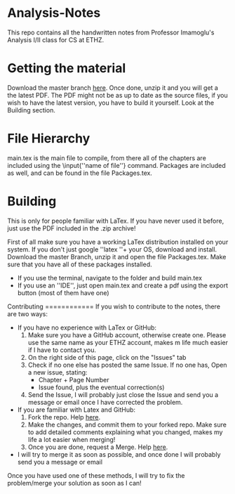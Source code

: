 Analysis-Notes
==============
This repo contains all the handwritten notes from Professor Imamoglu's Analysis I/II class for CS at ETHZ. 

Getting the material
====================
Download the master branch [here](https://github.com/pennatil/Analysis-Notes/archive/master.zip "Master Archive"). Once done, unzip it and you will get a the latest PDF. The PDF might not be as up to date as the source files, if you wish to have the latest version, you have to build it yourself. Look at the Building section. 

File Hierarchy
==============
main.tex is the main file to compile, from there all of the chapters are included using the \input{''name of file''} command. Packages are included as well, and can be found in the file Packages.tex. 

Building
========
This is only for people familiar with LaTex. If you have never used it before, just use the PDF included in the .zip archive!

First of all make sure you have a working LaTex distribution installed on your system. If you don't just google ''latex ''+ your OS, download and install. 
Download the master Branch, unzip it and open the file Packages.tex. Make sure that you have all of these packages installed.
<ul>
<li>If you use the terminal, navigate to the folder and build main.tex</li>
<li>If you use an ''IDE'', just open main.tex and create a pdf using the export button (most of them have one)</li>
</ul>
Contributing
============
If you wish to contribute to the notes, there are two ways:
<ul>
<li>If you have no experience with LaTex or GitHub:
<ol>
<li>Make sure you have a GitHub account, otherwise create one. Please use the same name as your ETHZ account, makes m life much easier if I have to contact you.</li>
<li>On the right side of this page, click on the "Issues" tab</li>
<li>Check if no one else has posted the same Issue. If no one has, Open a new issue, stating:
<ul>
<li>Chapter + Page Number</li>
<li>Issue found, plus the eventual correction(s)</li>
</ul>
<li>Send the Issue, I will probably just close the Issue and send you a message or email once I have corrected the problem.
</ol>
<li>If you are familiar with Latex and GitHub:
<ol>
<li>Fork the repo. Help <a href="https://help.github.com/articles/fork-a-repo">here</a>. </li>
<li>Make the changes, and commit them to your forked repo. Make sure to add detailed comments explaining what you changed, makes my life a lot easier when merging!</li>
<li>Once you are done, request a Merge. Help <a href="https://help.github.com/articles/using-pull-requests">here</a>. </li>
</ol>
<li>I will try to merge it as soon as possible, and once done I will probably send you a message or email</li>
</ol>
</ul>
Once you have used one of these methods, I will try to fix the problem/merge your solution as soon as I can!

 
